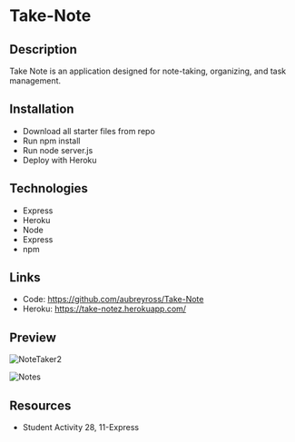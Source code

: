 # Take-Note

## Description
Take Note is an application designed for note-taking, organizing, and task management.

## Installation
* Download all starter files from repo
* Run npm install 
* Run node server.js
* Deploy with Heroku

## Technologies
* Express 
* Heroku 
* Node
* Express
* npm 

## Links
* Code: https://github.com/aubreyross/Take-Note
* Heroku: https://take-notez.herokuapp.com/

## Preview
![NoteTaker2](https://user-images.githubusercontent.com/87405979/144702187-21156b63-4a45-461d-9b73-a7d655646d75.jpg)

![Notes](https://user-images.githubusercontent.com/87405979/144702237-0ee88f9b-517f-4d42-82b4-4bfa099241c7.jpg)

## Resources
* Student Activity 28, 11-Express
